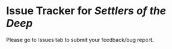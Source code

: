 # Issue Tracker for _Settlers of the Deep_

Please go to Issues tab to submit your feedback/bug report.

